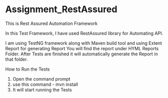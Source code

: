 # Assignment_RestAssured
This is Rest Assured Automation Framework 

In this Test Framework, I have used RestAssured library for Automating API.

I am using TestNG framework along with Maven build tool and using Extent Report for generating Report You will find the report under HYML Reports Folder.
After Tests are finished it will automatically generate the Report in that folder.
 
How to Run the Tests
1. Open the command prompt
2. use this command - mvn install
3. It will start running the Tests
